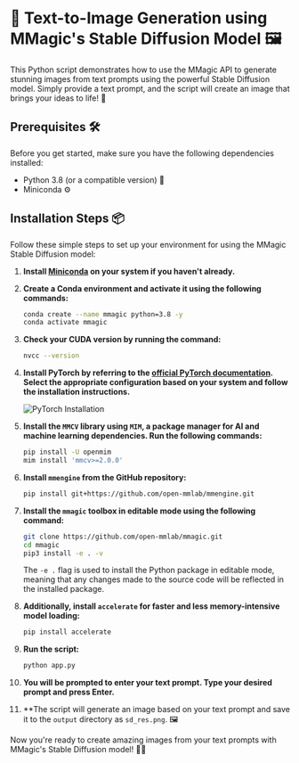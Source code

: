 
# 🚀 Text-to-Image Generation using MMagic's Stable Diffusion Model 🖼️

This Python script demonstrates how to use the MMagic API to generate stunning images from text prompts using the powerful Stable Diffusion model. Simply provide a text prompt, and the script will create an image that brings your ideas to life! 🌟

## Prerequisites 🛠️

Before you get started, make sure you have the following dependencies installed:

- Python 3.8 (or a compatible version) 🐍
- Miniconda ⚙️

## Installation Steps 📦

Follow these simple steps to set up your environment for using the MMagic Stable Diffusion model:

1. **Install [Miniconda](https://docs.conda.io/projects/miniconda/en/latest/miniconda-install.html) on your system if you haven't already.**

2. **Create a Conda environment and activate it using the following commands:**

   ```bash
   conda create --name mmagic python=3.8 -y
   conda activate mmagic
   ```

3. **Check your CUDA version by running the command:**

   ```bash
   nvcc --version
   ```

4. **Install PyTorch by referring to the [official PyTorch documentation](https://pytorch.org/). Select the appropriate configuration based on your system and follow the installation instructions.**

   ![PyTorch Installation](https://prod-files-secure.s3.us-west-2.amazonaws.com/16414159-cf5e-4dee-a624-4cdc703e880e/0c523fad-82b5-442b-b9d1-f72409bf9fb4/Untitled.png)

5. **Install the `MMCV` library using `MIM`, a package manager for AI and machine learning dependencies. Run the following commands:**

   ```bash
   pip install -U openmim
   mim install 'mmcv>=2.0.0'
   ```

6. **Install `mmengine` from the GitHub repository:**

   ```bash
   pip install git+https://github.com/open-mmlab/mmengine.git
   ```

7. **Install the `mmagic` toolbox in editable mode using the following command:**

   ```bash
   git clone https://github.com/open-mmlab/mmagic.git
   cd mmagic
   pip3 install -e . -v
   ```

   The `-e .` flag is used to install the Python package in editable mode, meaning that any changes made to the source code will be reflected in the installed package.

8. **Additionally, install `accelerate` for faster and less memory-intensive model loading:**

   ```bash
   pip install accelerate
   ```

9. **Run the script:**

   ```bash
   python app.py
   ```

10. **You will be prompted to enter your text prompt. Type your desired prompt and press Enter.**

11. **The script will generate an image based on your text prompt and save it to the `output` directory as `sd_res.png`. 🖼️

Now you're ready to create amazing images from your text prompts with MMagic's Stable Diffusion model! 🎨✨
